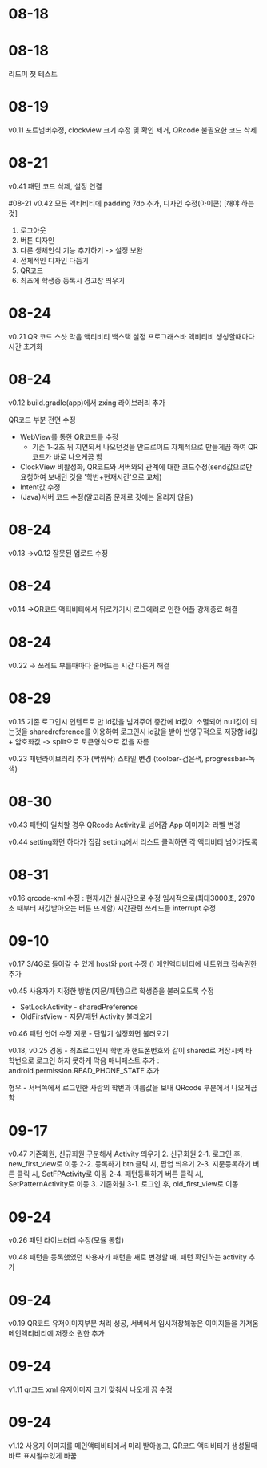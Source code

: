 # 08-18

# 08-18
리드미 첫 테스트

# 08-19 
v0.11 
포트넘버수정, clockview 크기 수정 및 확인 제거, 
QRcode 불필요한 코드 삭제

# 08-21
v0.41
패턴 코드 삭제, 설정 연결

#08-21
v0.42
모든 액티비티에 padding 7dp 추가,
디자인 수정(아이콘)
[해야 하는 것]
1. 로그아웃
2. 버튼 디자인
3. 다른 생체인식 기능 추가하기 -> 설정 보완
4. 전체적인 디자인 다듬기
5. QR코드
6. 최초에 학생증 등록시 경고창 띄우기

# 08-24
v0.21
QR 코드 스샷 막음
액티비티 백스택 설정
프로그래스바 액비티비 생성할때마다 시간 초기화

# 08-24
v0.12
build.gradle(app)에서 zxing 라이브러리 추가

QR코드 부분 전면 수정
- WebView를 통한 QR코드를 수정
  - 기존 1~2초 뒤 지연되서 나오던것을 안드로이드 자체적으로 만들게끔 하여 QR코드가 바로 나오게끔 함
- ClockView 비활성화, QR코드와 서버와의 관계에 대한 코드수정(send값으로만 요청하여 보내던 것을 '학번+현재시간'으로 교체)
- Intent값 수정
- (Java)서버 코드 수정(알고리즘 문제로 깃에는 올리지 않음)  

# 08-24
v0.13
->v0.12 잘못된 업로드 수정

# 08-24
v0.14
->QR코드 액티비티에서 뒤로가기시 로그에러로 인한 어플 강제종료 해결

# 08-24
v0.22
-> 쓰레드 부를때마다 줄어드는 시간 다른거 해결

# 08-29
v0.15
기존 로그인시 인텐트로 만 id값을 넘겨주어 중간에 id값이 소멸되어 null값이 되는것을
sharedreference를 이용하여 로그인시 id값을 받아 반영구적으로 저장함
id값 + 암호화값 -> split으로 토큰형식으로 값을 자름

v0.23
패턴라이브러리 추가 (짝짞짝)
스타일 변경 (toolbar-검은색, progressbar-녹색)

# 08-30
v0.43
패턴이 일치할 경우 QRcode Activity로 넘어감
App 이미지와 라벨 변경

v0.44
setting화면 하다가 집감
setting에서 리스트 클릭하면 각 액티비티 넘어가도록

# 08-31
v0.16
qrcode-xml 수정 : 현재시간 실시간으로 수정
임시적으로(최대3000초, 2970초 때부터 새값받아오는 버튼 뜨게함)
시간관련 쓰레드들 interrupt 수정

# 09-10
v0.17
3/4G로 들어갈 수 있게 host와 port 수정 ()
메인액티비티에 네트워크 접속권한 추가

v0.45
사용자가 지정한 방법(지문/패턴)으로 학생증을 불러오도록 수정
- SetLockActivity - sharedPreference
- OldFirstView - 지문/패턴 Activity 불러오기

v0.46
패턴 언어 수정
지문 - 단말기 설정화면 불러오기

v0.18, v0.25
경동 - 최초로그인시 학번과 핸드폰번호와 같이 shared로 저장시켜 타 학번으로 로그인 하지 못하게 막음
매니페스트 추가 : android.permission.READ_PHONE_STATE 추가

형우 - 서버쪽에서 로그인한 사람의 학번과 이름값을 보내 QRcode 부분에서 나오게끔 함

# 09-17
v0.47
기존회원, 신규회원 구분해서 Activity 띄우기
2. 신규회원
2-1. 로그인 후, new_first_view로 이동
2-2. 등록하기 btn 클릭 시, 팝업 띄우기
2-3. 지문등록하기 버튼 클릭 시, SetFPActivity로 이동
2-4. 패턴등록하기 버튼 클릭 시, SetPatternActivity로 이동
3. 기존회원
3-1. 로그인 후, old_first_view로 이동

# 09-24
v0.26
패턴 라이브러리 수정(모듈 통합)

v0.48
패턴을 등록했었던 사용자가 패턴을 새로 변경할 때, 패턴 확인하는 activity 추가

# 09-24
v0.19
QR코드 유저이미지부분 처리 성공, 서버에서 임시저장해놓은 이미지들을 가져옴
 메인액티비티에 저장소 권한 추가

# 09-24
v1.11
qr코드 xml 유저이미지 크기 맞춰서 나오게 끔 수정

# 09-24
v1.12
사용지 이미지를 메인액티비티에서 미리 받아놓고, QR코드 액티비티가 생성될때 바로 표시될수있게 바꿈